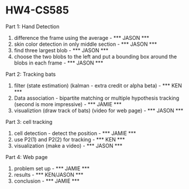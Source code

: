 # HW4-CS585

Part 1: Hand Detection
1) difference the frame using the average - *** JASON *** 
2) skin color detection in only middle section - *** JASON ***
3) find three largest blob - *** JASON ***
4) choose the two blobs to the left and put a bounding box around the blobs in each frame - *** JASON ***  

Part 2: Tracking bats
1) filter (state estimation) (kalman - extra credit or alpha beta) - *** KEN ***
2) Data association - bipartite matching or multiple hypothesis tracking (second is more impressive) - *** JAMIE ***
3) visualiztion (draw track of bats) (video for web page) - *** JASON *** 

Part 3: cell tracking 
1) cell detection - detect the position - *** JAMIE ***
2) use P2(1) and P2(2) for tracking - *** KEN ***
3) visualization (make a video) - *** JASON ***

Part 4: Web page
1) problem set up - *** JAMIE ***
2) results - *** KEN/JASON *** 
3) conclusion - *** JAMIE ***